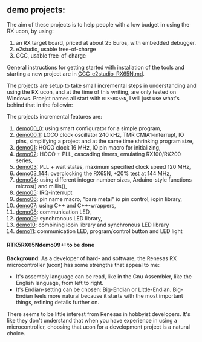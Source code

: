 demo projects:
---

The aim of these projects is to help people with a low budget in using
 the RX ucon, by using: 
1. an RX target board, priced at about 25 Euros, with embedded debugger.
2. e2studio, usable free-of-charge
3. GCC, usable free-of-charge

General instructions for getting started with installation of the tools
 and starting a new project are in [GCC_e2studio_RX65N.md](./GCC_e2studio_RX65N.md).

The projects are setup to take small incremental steps in understanding
 and using the RX ucon, and at the time of this writing, are only tested
 on Windows. Proejct names all start with `RTK5RX65N`, I will just use
 what's behind that in the followin:

The projects incremental features are:
1. [demo00_0](./RTK5RX65Ndemo00_0): using smart configurator for a simple program,
1. [demo00_1](./RTK5RX65Ndemo00_1): LOCO clock oscillator 240 kHz, TMR CMIA1-interrupt,
   IO pins, simplifying a project and at the same time shrinking program size,
1. [demo01](./RTK5RX65Ndemo01): HOCO clock 16 MHz, IO pin macro for initializing,
1. [demo02](./RTK5RX65Ndemo02): HOCO + PLL, cascading timers, emulating RX100/RX200 series,
1. [demo03](./RTK5RX65Ndemo03): PLL + wait states, maximum specified clock speed 120 MHz,
1. [demo03_144](./RTK5RX65Ndemo03_144): overclocking the RX65N, +20% test at 144 MHz,
1. [demo04](./RTK5RX65Ndemo04): using different integer number sizes, Arduino-style
   functions micros() and millis(),
1. [demo05](./RTK5RX65Ndemo05): IRQ-interrupt
1. [demo06](./RTK5RX65Ndemo06): pin name macro, "bare metal" io pin control, iopin library,
1. [demo07](./RTK5RX65Ndemo07): using C++ and C++-wrappers,
1. [demo08](./RTK5RX65Ndemo08): communication LED,
1. [demo09](./RTK5RX65Ndemo09): synchronous LED library,
1. [demo10](./RTK5RX65Ndemo10): combining iopin library and synchronous LED library
1. [demo11](./RTK5RX65Ndemo11): communication LED, program/control button and LED light

#### RTK5RX65Ndemo09+: to be done
 
**Background**: As a developer of hard- and software, the Renesas
 RX microcontroller (ucon) has some strengths that appeal to me:
- It's assembly language can be read, like in the Gnu Assembler,
  like the English language, from left to right.
- It's Endian-setting can be chosen: Big-Endian or Little-Endian.
  Big-Endian feels more natural because it starts with the most
  important things, refining details further on.

There seems to be little interest from Renesas in hobbyist developers. 
It's like they don't understand that when you have experience in using 
a microcontroller, choosing that ucon for a development project is a 
natural choice.
